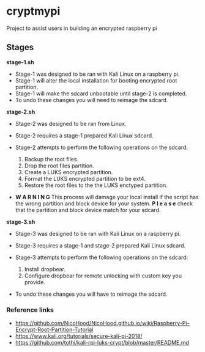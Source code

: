 # cryptmypi
Project to assist users in building an encrypted raspberry pi

## Stages
**stage-1.sh**
 * Stage-1 was designed to be ran with Kali Linux on a raspberry pi.
 * Stage-1 will alter the local installation for booting encrypted root partition.
 * Stage-1 will make the sdcard unbootable until stage-2 is completed.
 * To undo these changes you will need to reimage the sdcard.

**stage-2.sh**
 * Stage-2 was designed to be ran from Linux.
 * Stage-2 requires a stage-1 prepared Kali Linux sdcard.
 * Stage-2 attempts to perform the following operations
   on the sdcard:
     1. Backup the root files.
     2. Drop the root files partition.
     3. Create a LUKS encrypted partition.
     4. Format the LUKS encrypted partition to be ext4.
     5. Restore the root files to the the LUKS enctyped partition.

 * **W A R N I N G** This process will damage your local install if the script has
the wrong partition and block device for your system. **P l e a s e** check that the partition and block device match for your sdcard.

**stage-3.sh**
 * Stage-3 was designed to be ran with Kali Linux on a raspberry pi.
 * Stage-3 requires a stage-1 and stage-2 prepared Kali Linux sdcard.
 * Stage-3 attempts to perform the following operations
   on the sdcard:
    1. Install dropbear.
    2. Configure dropbear for remote unlocking with custom key you provide.

 * To undo these changes you will have to reimage the sdcard.

### Reference links
+ https://github.com/NicoHood/NicoHood.github.io/wiki/Raspberry-Pi-Encrypt-Root-Partition-Tutorial
+ https://www.kali.org/tutorials/secure-kali-pi-2018/
+ https://github.com/tothi/kali-rpi-luks-crypt/blob/master/README.md

